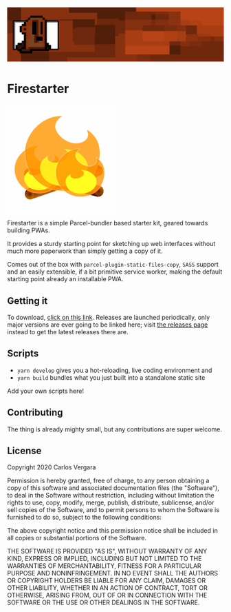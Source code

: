 # ![](static/earthy-thing.png)

# Firestarter

![](static/fire.png)

Firestarter is a simple Parcel-bundler based starter kit, geared towards building PWAs. 

It provides a sturdy starting point for sketching up web interfaces without much more paperwork than simply getting a copy of it. 

Comes out of the box with `parcel-plugin-static-files-copy`, `SASS` support and an easily extensible, if a bit primitive service worker, making the default starting point already an installable PWA. 

## Getting it

To download, [click on this link](https://github.com/groundhogs/firestarter/archive/v1.0.0.zip). Releases are launched periodically, only major versions are ever going to be linked here; visit [the releases page](https://github.com/groundhogs/firestarter/releases) instead to get the latest releases there are.

## Scripts

* `yarn develop` gives you a hot-reloading, live coding environment and 
* `yarn build` bundles what you just built into a standalone static site

Add your own scripts here!

## Contributing

The thing is already mighty small, but any contributions are super welcome.



## License

Copyright 2020 Carlos Vergara

Permission is hereby granted, free of charge, to any person obtaining a copy of this software and associated documentation files (the "Software"), to deal in the Software without restriction, including without limitation the rights to use, copy, modify, merge, publish, distribute, sublicense, and/or sell copies of the Software, and to permit persons to whom the Software is furnished to do so, subject to the following conditions:

The above copyright notice and this permission notice shall be included in all copies or substantial portions of the Software.

THE SOFTWARE IS PROVIDED "AS IS", WITHOUT WARRANTY OF ANY KIND, EXPRESS OR IMPLIED, INCLUDING BUT NOT LIMITED TO THE WARRANTIES OF MERCHANTABILITY, FITNESS FOR A PARTICULAR PURPOSE AND NONINFRINGEMENT. IN NO EVENT SHALL THE AUTHORS OR COPYRIGHT HOLDERS BE LIABLE FOR ANY CLAIM, DAMAGES OR OTHER LIABILITY, WHETHER IN AN ACTION OF CONTRACT, TORT OR OTHERWISE, ARISING FROM, OUT OF OR IN CONNECTION WITH THE SOFTWARE OR THE USE OR OTHER DEALINGS IN THE SOFTWARE.
